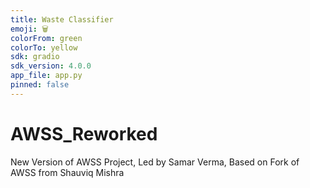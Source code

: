 ```yaml
---
title: Waste Classifier
emoji: 🗑️
colorFrom: green
colorTo: yellow
sdk: gradio
sdk_version: 4.0.0
app_file: app.py
pinned: false
---
```


# AWSS_Reworked
New Version of AWSS Project, Led by Samar Verma, Based on Fork of AWSS from Shauviq Mishra
